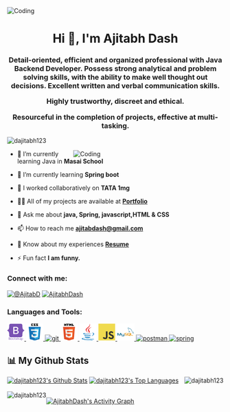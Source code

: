 <img border-radius="20px" alt="Coding" width="100%" height="250px" src="https://visme.co/blog/wp-content/uploads/2019/10/animated-presentation-software-header-wide.gif">


<h1 align="center">Hi 👋, I'm Ajitabh Dash</h1>
<h3 align="center">Detail-oriented, efficient and organized professional with Java Backend Developer.
Possess strong analytical and problem solving skills, with the ability to make well thought out decisions.
Excellent written and verbal communication skills.

Highly trustworthy, discreet and ethical.

Resourceful in the completion of projects, effective at multi-tasking.</h3>

<p align="left"> <img src="https://komarev.com/ghpvc/?username=dajitabh123&label=Profile%20views&color=0e75b6&style=flat" alt="dajitabh123" /> </p>


<img align="right" alt="Coding" width="350" height="80%" src="https://i.pinimg.com/originals/50/83/e0/5083e0a2a7dcaae07c142e8b87036a27.gif">


- 🔭 I’m currently learning Java in **Masai School**

- 🌱 I’m currently learning **Spring boot**

- 👯 I worked collaboratively on **TATA 1mg**

- 👨‍💻 All of my projects are available at  <a href="https://dajitabh123.github.io/AjitabhDashPortfolio/"> **Portfolio** </a>

- 💬 Ask me about **java, Spring, javascript,HTML & CSS**

- 📫 How to reach me **ajitabdash@gmail.com**

- 📄 Know about my experiences <a href="https://drive.google.com/file/d/12WI_w7ZzQ-HPJ9LfKoW1N5O2o3sG8_5p/view?usp=sharing">**Resume** </a>

- ⚡ Fun fact **I am funny.**

<h3 align="left">Connect with me:</h3>
<p align="left">
<a href="https://twitter.com/@AjitabD" target="blank"><img align="center" src="https://raw.githubusercontent.com/rahuldkjain/github-profile-readme-generator/master/src/images/icons/Social/twitter.svg" alt="@AjitabD" height="30" width="40" /></a>
<a href="https://linkedin.com/in/@AjitabD" target="blank"><img align="center" src="https://raw.githubusercontent.com/rahuldkjain/github-profile-readme-generator/master/src/images/icons/Social/linked-in-alt.svg" alt="AjitabhDash" height="30" width="40" /></a>
</p>

<h3 align="left">Languages and Tools:</h3>
<p align="left"> <a href="https://getbootstrap.com" target="_blank" rel="noreferrer"> <img src="https://raw.githubusercontent.com/devicons/devicon/master/icons/bootstrap/bootstrap-plain-wordmark.svg" alt="bootstrap" width="40" height="40"/> </a> <a href="https://www.w3schools.com/css/" target="_blank" rel="noreferrer"> <img src="https://raw.githubusercontent.com/devicons/devicon/master/icons/css3/css3-original-wordmark.svg" alt="css3" width="40" height="40"/> </a> <a href="https://git-scm.com/" target="_blank" rel="noreferrer"> <img src="https://www.vectorlogo.zone/logos/git-scm/git-scm-icon.svg" alt="git" width="40" height="40"/> </a> <a href="https://www.w3.org/html/" target="_blank" rel="noreferrer"> <img src="https://raw.githubusercontent.com/devicons/devicon/master/icons/html5/html5-original-wordmark.svg" alt="html5" width="40" height="40"/> </a> <a href="https://www.java.com" target="_blank" rel="noreferrer"> <img src="https://raw.githubusercontent.com/devicons/devicon/master/icons/java/java-original.svg" alt="java" width="40" height="40"/> </a> <a href="https://developer.mozilla.org/en-US/docs/Web/JavaScript" target="_blank" rel="noreferrer"> <img src="https://raw.githubusercontent.com/devicons/devicon/master/icons/javascript/javascript-original.svg" alt="javascript" width="40" height="40"/> </a> <a href="https://www.mysql.com/" target="_blank" rel="noreferrer"> <img src="https://raw.githubusercontent.com/devicons/devicon/master/icons/mysql/mysql-original-wordmark.svg" alt="mysql" width="40" height="40"/> </a> <a href="https://postman.com" target="_blank" rel="noreferrer"> <img src="https://www.vectorlogo.zone/logos/getpostman/getpostman-icon.svg" alt="postman" width="40" height="40"/> </a> <a href="https://spring.io/" target="_blank" rel="noreferrer"> <img src="https://www.vectorlogo.zone/logos/springio/springio-icon.svg" alt="spring" width="40" height="40"/> </a> </p>

## 📊 My Github Stats
<!--   <br/> -->
<img align="right" src="https://i.pinimg.com/originals/da/c3/8f/dac38faf997774aa22a78ec3b6283444.gif" alt="dajitabh123"  />
   <a href="https://github.com/dajitabh123/github-readme-stats"><img alt="dajitabh123's Github Stats" src="https://github-readme-stats.vercel.app/api?username=dajitabh123&show_icons=true&count_private=true&theme=react&hide_border=true&bg_color=0D1117" /></a>
  <a href="https://github.com/dajitabh123/github-readme-stats"><img alt="dajitabh123's Top Languages" src="https://github-readme-stats.vercel.app/api/top-langs/?username=dajitabh123&langs_count=8&count_private=true&layout=compact&theme=react&hide_border=true&bg_color=0D1117"  /></a>
  <br/>
<!--   /*<b>Note:</b> Top languages is only a metric of the languages my public code consists of and doesn't reflect experience or skill level.-> -->
 <br/>
<img align="left" src="https://github-readme-streak-stats.herokuapp.com/?user=dajitabh123&&theme=tokyonight" alt="dajitabh123" />

<!-- <p><img align="left" src="https://github-readme-stats.vercel.app/api/top-langs?username=dajitabh123&show_icons=true&locale=en&layout=compact" alt="dajitabh123" /></p> -->

<a href="https://github.com/dajitabh123/github-readme-activity-graph"><img alt="AjitabhDash's Activity Graph" src="https://activity-graph.herokuapp.com/graph?username=dajitabh123&bg_color=white&color=5BCDEC&line=5BCDEC&point=FFFFFF&hide_border=true&bg_color=0D1117" /></a>
<br/>
